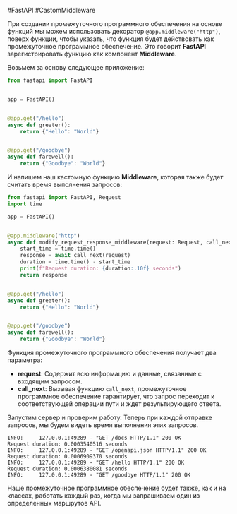 #FastAPI #CastomMiddleware

При создании промежуточного программного обеспечения на основе функций мы можем использовать декоратор `@app.middleware("http")`, поверх функции, чтобы указать, что функция будет действовать как промежуточное программное обеспечение. Это говорит **FastAPI** зарегистрировать функцию как компонент **Middleware**.

Возьмем за основу следующее приложение:
```python
from fastapi import FastAPI


app = FastAPI()


@app.get("/hello")
async def greeter():
    return {"Hello": "World"}


@app.get("/goodbye")
async def farewell():
    return {"Goodbye": "World"}
```
И напишем наш кастомную функцию **Middleware**, которая также будет считать время выполнения запросов:
```python
from fastapi import FastAPI, Request
import time

app = FastAPI()


@app.middleware("http")
async def modify_request_response_middleware(request: Request, call_next):
    start_time = time.time()
    response = await call_next(request)
    duration = time.time() - start_time
    print(f"Request duration: {duration:.10f} seconds")
    return response


@app.get("/hello")
async def greeter():
    return {"Hello": "World"}


@app.get("/goodbye")
async def farewell():
    return {"Goodbye": "World"}
```
Функция промежуточного программного обеспечения получает два параметра:
- **request**: Содержит всю информацию и данные, связанные с входящим запросом.
- **call_next**: Вызывая функцию `call_next`, промежуточное программное обеспечение гарантирует, что запрос переходит к соответствующей операции пути и ждет результирующего ответа.

Запустим сервер и проверим работу. Теперь при каждой отправке запросов, мы будем видеть время выполнения этих запросов.
```vbnet
INFO:     127.0.0.1:49289 - "GET /docs HTTP/1.1" 200 OK
Request duration: 0.0003540516 seconds
INFO:     127.0.0.1:49289 - "GET /openapi.json HTTP/1.1" 200 OK
Request duration: 0.0006909370 seconds
INFO:     127.0.0.1:49289 - "GET /hello HTTP/1.1" 200 OK
Request duration: 0.0006380081 seconds
INFO:     127.0.0.1:49289 - "GET /goodbye HTTP/1.1" 200 OK
```

Наше промежуточное программное обеспечение будет также, как и на классах, работать каждый раз, когда мы запрашиваем один из определенных маршрутов API.
